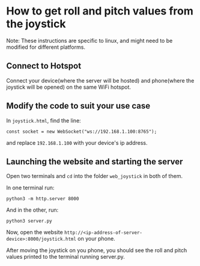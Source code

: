 # How to get roll and pitch values from the joystick

Note: These instructions are specific to linux, and might need to be modified for different platforms.

## Connect to Hotspot

Connect your device(where the server will be hosted) and phone(where the joystick will be opened) on the same WiFi hotspot.

## Modify the code to suit your use case

In ```joystick.html```, find the line:

```javascript:
const socket = new WebSocket("ws://192.168.1.100:8765");
```

and replace ```192.168.1.100``` with your device's ip address.

## Launching the website and starting the server

Open two terminals and ```cd``` into the folder ```web_joystick``` in both of them.

In one terminal run:
```bash:
python3 -m http.server 8000
```
And in the other, run:
```bash:
python3 server.py
```
Now, open the website ```http://<ip-address-of-server-device>:8000/joystick.html``` on your phone.

After moving the joystick on you phone, you should see the roll and pitch values printed to the terminal running server.py.
